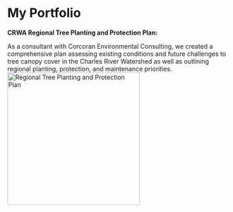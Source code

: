 # My Portfolio

<section>
<b>CRWA Regional Tree Planting and Protection Plan:</b>
  <p>
  </p>As a consultant with Corcoran Environmental Consulting, we created a comprehensive plan assessing existing conditions and future challenges to tree canopy cover in the 
Charles River Watershed as well as outlining regional planting, protection, and maintenance priorities.
<a href="https://storymaps.arcgis.com/stories/10fdd6beaffd4f949473a7a6dc70f745">
<img style="border-width=100%;" src="treeplan.png" alt="Regional Tree Planting and Protection Plan" width="300" height="300">
</a>
</section>
